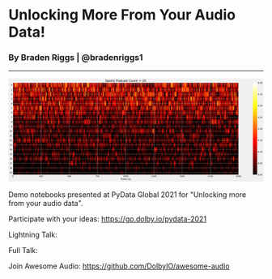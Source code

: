 # Unlocking More From Your Audio Data!
### By Braden Riggs | @bradenriggs1
---
![Podcast Speaker Count](Picture1.png)

Demo notebooks presented at PyData Global 2021 for "Unlocking more from your audio data".

Participate with your ideas: https://go.dolby.io/pydata-2021

Lightning Talk:

Full Talk:

Join Awesome Audio: https://github.com/DolbyIO/awesome-audio
